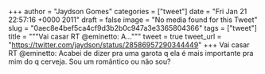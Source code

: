 
+++
author = "Jaydson Gomes"
categories = ["tweet"]
date = "Fri Jan 21 22:57:16 +0000 2011"
draft = false
image = "No media found for this Tweet"
slug = "0aec8e4bef5ca4cf9d3b2b0c947a3e3365804366"
tags = ["tweet"]
title = """Vai casar RT @eminetto: A..."""
tweet = true
tweet_url = "https://twitter.com/jaydson/status/28586957290344449"
+++
Vai casar RT @eminetto: Acabei de dizer pra uma garota q ela é mais importante pra mim do q cerveja. Sou um romântico ou não sou?
